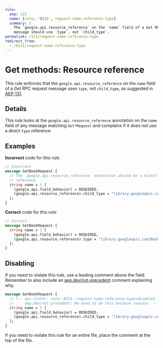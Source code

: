 ```yaml
---
rule:
  aep: 131
  name: [core, '0131', request-name-reference-type]
  summary: |
    The `google.api.resource_reference` on the `name` field of a Get RPC request
    message should use `type`, not `child_type`.
permalink: /131/request-name-reference-type
redirect_from:
  - /0131/request-name-reference-type
---
```


# Get methods: Resource reference

This rule enforces that the `google.api.resource_reference` on the `name` field
of a Get RPC request message uses `type`, not `child_type`, as suggested in
[AEP-131][].

## Details

This rule looks at the `google.api.resource_reference` annotation on the `name`
field of any message matching `Get*Request` and complains if it does not use a
direct `type` reference.

## Examples

**Incorrect** code for this rule:

```proto
// Incorrect.
message GetBookRequest {
  // The `google.api.resource_reference` annotation should be a direct `type`
  // reference.
  string name = 1 [
    (google.api.field_behavior) = REQUIRED,
    (google.api.resource_reference).child_type = "library.googleapis.com/Book"
  ];
}
```

**Correct** code for this rule:

```proto
// Correct.
message GetBookRequest {
  string name = 1 [
    (google.api.field_behavior) = REQUIRED,
    (google.api.resource_reference).type = "library.googleapis.com/Book"
  ];
}
```

## Disabling

If you need to violate this rule, use a leading comment above the field.
Remember to also include an [aep.dev/not-precedent][] comment explaining why.

```proto
message GetBookRequest {
  // (-- api-linter: core::0131::request-name-reference-type=disabled
  //     aep.dev/not-precedent: We need to do this because reasons. --)
  string name = 1 [
    (google.api.field_behavior) = REQUIRED,
    (google.api.resource_reference).child_type = "library.googleapis.com/Book"
  ];
}
```

If you need to violate this rule for an entire file, place the comment at the
top of the file.

[aep-131]: https://aep.dev/131
[aep.dev/not-precedent]: https://aep.dev/not-precedent
